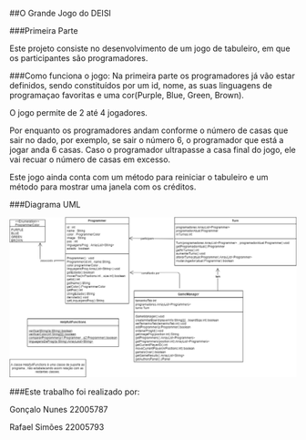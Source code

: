 ##O Grande Jogo do DEISI

###Primeira Parte

Este projeto consiste no desenvolvimento de um jogo de tabuleiro, em que os participantes são programadores.

###Como funciona o jogo:
Na primeira parte os programadores já vão estar definidos, sendo constituídos por um id, nome, as suas
linguagens de programaçao favoritas e uma cor(Purple, Blue, Green, Brown).

O jogo permite de 2 até 4 jogadores.

Por enquanto os programadores andam conforme o número de casas que sair no dado, por exemplo, se sair o número 6,
o programador que está a jogar anda 6 casas. Caso o programador ultrapasse a casa final do jogo, ele vai
recuar o número de casas em excesso.

Este jogo ainda conta com um método para reiniciar o tabuleiro e um método para mostrar uma janela com os créditos.


###Diagrama UML

![](diagrama.png?raw=true "Diagrama UML")

###Este trabalho foi realizado por:

Gonçalo Nunes 22005787

Rafael Simões 22005793